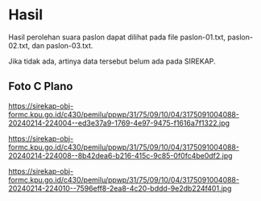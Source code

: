 # Hasil

Hasil perolehan suara paslon dapat dilihat pada file paslon-01.txt, paslon-02.txt, dan paslon-03.txt.

Jika tidak ada, artinya data tersebut belum ada pada SIREKAP.

## Foto C Plano

https://sirekap-obj-formc.kpu.go.id/c430/pemilu/ppwp/31/75/09/10/04/3175091004088-20240214-224004--ed3e37a9-1769-4e97-9475-f1616a7f1322.jpg

https://sirekap-obj-formc.kpu.go.id/c430/pemilu/ppwp/31/75/09/10/04/3175091004088-20240214-224008--8b42dea6-b216-415c-9c85-0f0fc4be0df2.jpg

https://sirekap-obj-formc.kpu.go.id/c430/pemilu/ppwp/31/75/09/10/04/3175091004088-20240214-224010--7596eff8-2ea8-4c20-bddd-9e2db224f401.jpg
